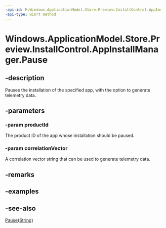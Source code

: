 ```yaml
---
-api-id: M:Windows.ApplicationModel.Store.Preview.InstallControl.AppInstallManager.Pause(System.String,System.String)
-api-type: winrt method
---
```


<!-- Method syntax
public void Pause(System.String productId, System.String correlationVector)
-->

# Windows.ApplicationModel.Store.Preview.InstallControl.AppInstallManager.Pause

## -description
Pauses the installation of the specified app, with the option to generate telemetry data.

## -parameters
### -param productId
The product ID of the app whose installation should be paused.

### -param correlationVector
A correlation vector string that can be used to generate telemetry data.

## -remarks

## -examples

## -see-also
[Pause(String)](appinstallmanager_pause_770953122.md)